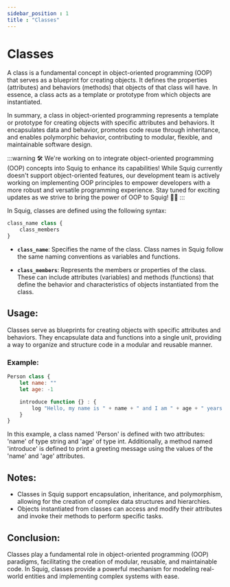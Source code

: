 ```yaml
---
sidebar_position : 1
title : "Classes"
---
```



# Classes

A class is a fundamental concept in object-oriented programming (OOP) that serves as a blueprint for creating objects. It defines the properties (attributes) and behaviors (methods) that objects of that class will have. In essence, a class acts as a template or prototype from which objects are instantiated.
<!-- 
Here are some key characteristics of classes:

1. **Attributes**: Classes define attributes or properties that represent the state or data associated with objects of that class. These attributes store information about the object's characteristics or characteristics.

2. **Methods**: Classes contain methods or functions that define the behavior or actions that objects of that class can perform. These methods encapsulate the logic and operations that manipulate the object's attributes or interact with other objects.

3. **Encapsulation**: Classes encapsulate data and behavior into a single unit, providing a way to organize and structure code in a modular and reusable manner. Encapsulation hides the internal state of an object and exposes only the necessary interfaces (methods) for interacting with the object.

4. **Inheritance**: Classes support inheritance, allowing one class (subclass or derived class) to inherit attributes and methods from another class (superclass or base class). This promotes code reuse and facilitates the creation of class hierarchies with specialized behavior.

5. **Polymorphism**: Classes support polymorphism, which allows objects of different classes to be treated uniformly through a common interface. Polymorphism enables dynamic dispatch of methods based on the actual type of the object at runtime, enhancing flexibility and extensibility in the code.

6. **Instantiation**: Classes are used as blueprints for creating objects through a process called instantiation. When an object is instantiated from a class, it inherits the attributes and methods defined by that class and becomes a distinct instance with its own state and behavior. -->

In summary, a class in object-oriented programming represents a template or prototype for creating objects with specific attributes and behaviors. It encapsulates data and behavior, promotes code reuse through inheritance, and enables polymorphic behavior, contributing to modular, flexible, and maintainable software design.


:::warning
🛠️ We're working on to integrate object-oriented programming (OOP) concepts into Squig to enhance its capabilities! While Squig currently doesn't support object-oriented features, our development team is actively working on implementing OOP principles to empower developers with a more robust and versatile programming experience. Stay tuned for exciting updates as we strive to bring the power of OOP to Squig! 🚀🔧
:::

In Squig, classes are defined using the following syntax:

```js
class_name class {
    class_members
}
```

- **`class_name`**: Specifies the name of the class. Class names in Squig follow the same naming conventions as variables and functions.

- **`class_members`**: Represents the members or properties of the class. These can include attributes (variables) and methods (functions) that define the behavior and characteristics of objects instantiated from the class.

## Usage:

Classes serve as blueprints for creating objects with specific attributes and behaviors. They encapsulate data and functions into a single unit, providing a way to organize and structure code in a modular and reusable manner.

### Example:

```js
Person class {
    let name: ""
    let age: -1

    introduce function {} : {
        log "Hello, my name is " + name + " and I am " + age + " years old."
    }
}
```

In this example, a class named 'Person' is defined with two attributes: 'name' of type string and 'age' of type int. Additionally, a method named 'introduce' is defined to print a greeting message using the values of the 'name' and 'age' attributes.

## Notes:

- Classes in Squig support encapsulation, inheritance, and polymorphism, allowing for the creation of complex data structures and hierarchies.
- Objects instantiated from classes can access and modify their attributes and invoke their methods to perform specific tasks.

## Conclusion:

Classes play a fundamental role in object-oriented programming (OOP) paradigms, facilitating the creation of modular, reusable, and maintainable code. In Squig, classes provide a powerful mechanism for modeling real-world entities and implementing complex systems with ease.
